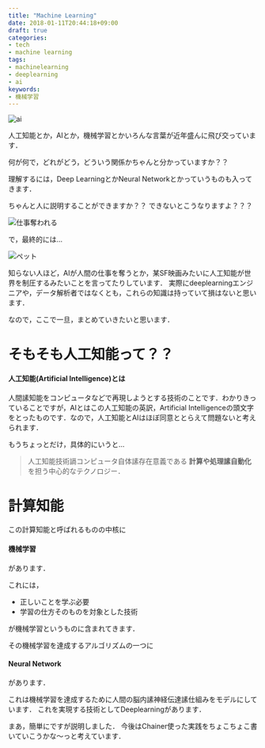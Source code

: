 ```yaml
---
title: "Machine Learning"
date: 2018-01-11T20:44:18+09:00
draft: true
categories:
- tech
- machine learning
tags:
- machinelearning
- deeplearning
- ai
keywords:
- 機械学習
---
```

![ai](/img/machine-learning/computer_jinkou_chinou.png)

人工知能とか，AIとか，機械学習とかいろんな言葉が近年盛んに飛び交っています．

何が何で，どれがどう，どういう関係かちゃんと分かっていますか？？

理解するには，Deep LearningとかNeural Networkとかっていうものも入ってきます．

ちゃんと人に説明することができますか？？
できないとこうなりますよ？？？

![仕事奪われる](/img/machine-learning/ai_shigoto_ubau.png)

で，最終的には...

![ペット](/img/machine-learning/ai_pet_family.png)

知らない人ほど，AIが人間の仕事を奪うとか，某SF映画みたいに人工知能が世界を制圧するみたいことを言ってたりしています．
実際にdeeplearningエンジニアや，データ解析者ではなくとも，これらの知識は持っていて損はないと思います．

なので，ここで一旦，まとめていきたいと思います．

# そもそも人工知能って？？

#### 人工知能(Artificial Intelligence)とは
人間䛾知能をコンピュータなどで再現しようとする技術のことです．わかりきっていることですが，AIとはこの人工知能の英訳，Artificial Intelligenceの頭文字をとったものです．なので，人工知能とAIはほぼ同意ととらえて問題ないと考えられます．

もうちょっとだけ，具体的にいうと...

> 人工知能技術䛿コンピュータ自体䛾存在意義である **計算や処理䛾自動化** を担う中心的なテクノロジー．

# 計算知能
この計算知能と呼ばれるものの中核に
#### 機械学習
があります．

これには，

- 正しいことを学ぶ必要
- 学習の仕方そのものを対象とした技術

が機械学習というものに含まれてきます．

その機械学習を達成するアルゴリズムの一つに

#### Neural Network
があります．

これは機械学習を達成するために人間の脳内䛾神経伝達䛾仕組みをモデルにしています．
これを実現する技術としてDeeplearningがあります．



まあ，簡単にですが説明しました．
今後はChainer使った実践をちょこちょこ書いていこうかな〜っと考えています．
